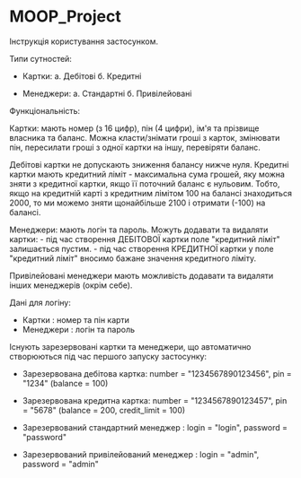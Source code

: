 # MOOP_Project
Інструкція користування застосунком.

Типи сутностей:

- Картки:
  а. Дебітові
  б. Кредитні
  
- Менеджери:
  а. Стандартні
  б. Привілейовані
  
Функціональність:

  Картки: мають номер (з 16 цифр), пін (4 цифри), ім'я та прізвище власника та баланс. 
  Можна класти/знімати гроші з карток, змінювати пін, пересилати гроші з одної картки на іншу, перевіряти баланс.
  
  Дебітові картки не допускають зниження балансу нижче нуля.
  Кредитні картки мають кредитний ліміт - максимальна сума грошей, яку можна зняти з кредитної картки, якщо її поточний баланс є нульовим.
  Тобто, якщо на кредитній карті з кредитним лімітом 100 на балансі знаходиться 2000, то ми можемо зняти щонайбільше 2100 і отримати 
  (-100) на балансі.
 
  Менеджери: мають логін та пароль. Можуть додавати та видаляти картки:
    - під час створення ДЕБІТОВОЇ картки поле "кредитний ліміт" залишається пустим.
    - під час створення КРЕДИТНОЇ картки у поле "кредитний ліміт" вносимо бажане значення кредитного ліміту.
  
  Привілейовані менеджери мають можливість додавати та видаляти інших менеджерів (окрім себе).
  
Дані для логіну:

- Картки    : номер та пін карти
- Менеджери : логін та пароль

Існують зарезервовані картки та менеджери, що автоматично створюються під час першого запуску застосунку:

- Зарезервована дебітова картка: number = "1234567890123456", pin = "1234" (balance = 100)
- Зарезервована кредитна картка: number = "1234567890123457", pin = "5678" (balance = 200, credit_limit = 100)

- Зарезервований стандартний менеджер    : login = "login", password = "password"
- Зарезервований привілейований менеджер : login = "admin", password = "admin"
